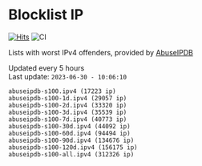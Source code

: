 # Blocklist IP

[![Hits](https://hits.seeyoufarm.com/api/count/incr/badge.svg?url=https%3A%2F%2Fgithub.com%2Fborestad%2Fblocklist-ip%2F&count_bg=%2379C83D&title_bg=%23555555&icon=&icon_color=%23E7E7E7&title=hits&edge_flat=false)](https://hits.seeyoufarm.com)  ![CI](https://img.shields.io/github/workflow/status/borestad/blocklist-ip/CI?style=flat-square)

Lists with worst IPv4 offenders, provided by [AbuseIPDB](https://www.abuseipdb.com/)

<!-- FOOTER-PLACEHOLDER -->
Updated every 5 hours<br>
Last update: `2023-06-30 - 10:06:10`
```
abuseipdb-s100.ipv4 (17223 ip)
abuseipdb-s100-1d.ipv4 (29057 ip)
abuseipdb-s100-2d.ipv4 (33320 ip)
abuseipdb-s100-3d.ipv4 (35539 ip)
abuseipdb-s100-7d.ipv4 (40773 ip)
abuseipdb-s100-30d.ipv4 (44092 ip)
abuseipdb-s100-60d.ipv4 (94494 ip)
abuseipdb-s100-90d.ipv4 (134676 ip)
abuseipdb-s100-120d.ipv4 (156175 ip)
abuseipdb-s100-all.ipv4 (312326 ip)
```

